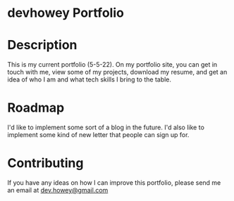 # devhowey Portfolio

# Description
This is my current portfolio (5-5-22). On my portfolio site, you can get in touch with me, view some of my projects, download my resume, and get an idea of who I am and what tech skills I bring to the table.

# Roadmap
I'd like to implement some sort of a blog in the future. I'd also like to implement some kind of new letter that people can sign up for. 

# Contributing
If you have any ideas on how I can improve this portfolio, please send me an email at dev.howey@gmail.com
